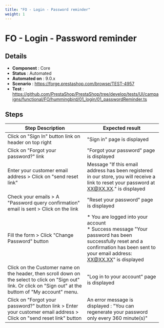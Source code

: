 ```yaml
---
title: "FO - Login - Password reminder"
weight: 1
---
```


# FO - Login - Password reminder
## Details
* **Component** : Core
* **Status** : Automated
* **Automated on** : 9.0.x
* **Scenario** : https://forge.prestashop.com/browse/TEST-4957
* **Test** : https://github.com/PrestaShop/PrestaShop/tree/develop/tests/UI/campaigns/functional/FO/hummingbird/01_login/01_passwordReminder.ts

## Steps
| Step Description | Expected result |
| ----- | ----- |
| Click on "Sign In" button link on header on top right | "Sign in" page is displayed |
| Click on "Forgot your password?" link | "Forgot your password" page is displayed |
| Enter your customer email address > Click on "send reset link" | Message "If this email address has been registered in our store, you will receive a link to reset your password at  XX@XX.XX." is displayed |
| Check your emails > A "Password query confirmation" email is sent > Click on the link | "Reset your password" page is displayed |
| Fill the form > Click "Change Password" button | * You are logged into your account<br> * Success message "Your password has been successfully reset and a confirmation has been sent to your email address: XX@XX.XX" is displayed |
| Click on the Customer name on the header, then scroll down on the select to click on "Sign out" link. Or click on "Sign out" at the buttom of "My account" menu. | "Log in to your account" page is displayed |
| Click on "Forgot your password?" button link > Enter your customer email address > Click on "send reset link" button | An error message is displayed : "You can regenerate your password only every 360 minute(s)" |